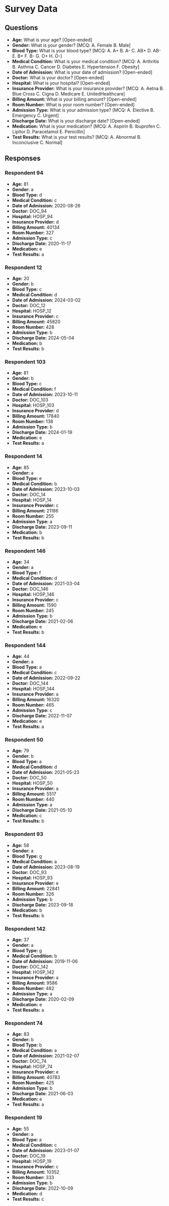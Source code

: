 # Survey Data

## Questions

- **Age:** What is your age? [Open-ended]
- **Gender:** What is your gender? [MCQ: A. Female B. Male]
- **Blood Type:** What is your blood type? [MCQ: A. A+ B. A- C. AB+ D. AB- E. B+ F. B- G. O+ H. O-]
- **Medical Condition:** What is your medical condition? [MCQ: A. Arthritis B. Asthma C. Cancer D. Diabetes E. Hypertension F. Obesity]
- **Date of Admission:** What is your date of admission? [Open-ended]
- **Doctor:** What is your doctor? [Open-ended]
- **Hospital:** What is your hospital? [Open-ended]
- **Insurance Provider:** What is your insurance provider? [MCQ: A. Aetna B. Blue Cross C. Cigna D. Medicare E. UnitedHealthcare]
- **Billing Amount:** What is your billing amount? [Open-ended]
- **Room Number:** What is your room number? [Open-ended]
- **Admission Type:** What is your admission type? [MCQ: A. Elective B. Emergency C. Urgent]
- **Discharge Date:** What is your discharge date? [Open-ended]
- **Medication:** What is your medication? [MCQ: A. Aspirin B. Ibuprofen C. Lipitor D. Paracetamol E. Penicillin]
- **Test Results:** What is your test results? [MCQ: A. Abnormal B. Inconclusive C. Normal]

## Responses

### Respondent 94

- **Age:** 81
- **Gender:** a
- **Blood Type:** d
- **Medical Condition:** c
- **Date of Admission:** 2020-08-26
- **Doctor:** DOC_94
- **Hospital:** HOSP_94
- **Insurance Provider:** d
- **Billing Amount:** 40134
- **Room Number:** 327
- **Admission Type:** c
- **Discharge Date:** 2020-11-17
- **Medication:** e
- **Test Results:** a

### Respondent 12

- **Age:** 20
- **Gender:** b
- **Blood Type:** c
- **Medical Condition:** d
- **Date of Admission:** 2024-03-02
- **Doctor:** DOC_12
- **Hospital:** HOSP_12
- **Insurance Provider:** c
- **Billing Amount:** 45820
- **Room Number:** 428
- **Admission Type:** b
- **Discharge Date:** 2024-05-04
- **Medication:** b
- **Test Results:** b

### Respondent 103

- **Age:** 81
- **Gender:** b
- **Blood Type:** c
- **Medical Condition:** f
- **Date of Admission:** 2023-10-11
- **Doctor:** DOC_103
- **Hospital:** HOSP_103
- **Insurance Provider:** d
- **Billing Amount:** 17840
- **Room Number:** 138
- **Admission Type:** b
- **Discharge Date:** 2024-01-19
- **Medication:** e
- **Test Results:** a

### Respondent 14

- **Age:** 85
- **Gender:** a
- **Blood Type:** e
- **Medical Condition:** b
- **Date of Admission:** 2023-10-03
- **Doctor:** DOC_14
- **Hospital:** HOSP_14
- **Insurance Provider:** c
- **Billing Amount:** 21186
- **Room Number:** 255
- **Admission Type:** a
- **Discharge Date:** 2023-09-11
- **Medication:** b
- **Test Results:** b

### Respondent 146

- **Age:** 34
- **Gender:** a
- **Blood Type:** f
- **Medical Condition:** d
- **Date of Admission:** 2021-03-04
- **Doctor:** DOC_146
- **Hospital:** HOSP_146
- **Insurance Provider:** c
- **Billing Amount:** 1590
- **Room Number:** 245
- **Admission Type:** b
- **Discharge Date:** 2021-02-06
- **Medication:** e
- **Test Results:** b

### Respondent 144

- **Age:** 44
- **Gender:** a
- **Blood Type:** a
- **Medical Condition:** c
- **Date of Admission:** 2022-09-22
- **Doctor:** DOC_144
- **Hospital:** HOSP_144
- **Insurance Provider:** a
- **Billing Amount:** 16320
- **Room Number:** 465
- **Admission Type:** c
- **Discharge Date:** 2022-11-07
- **Medication:** e
- **Test Results:** a

### Respondent 50

- **Age:** 79
- **Gender:** b
- **Blood Type:** a
- **Medical Condition:** d
- **Date of Admission:** 2021-05-23
- **Doctor:** DOC_50
- **Hospital:** HOSP_50
- **Insurance Provider:** a
- **Billing Amount:** 5517
- **Room Number:** 440
- **Admission Type:** a
- **Discharge Date:** 2021-05-10
- **Medication:** c
- **Test Results:** b

### Respondent 93

- **Age:** 58
- **Gender:** a
- **Blood Type:** g
- **Medical Condition:** a
- **Date of Admission:** 2023-08-19
- **Doctor:** DOC_93
- **Hospital:** HOSP_93
- **Insurance Provider:** e
- **Billing Amount:** 22841
- **Room Number:** 326
- **Admission Type:** b
- **Discharge Date:** 2023-09-18
- **Medication:** b
- **Test Results:** b

### Respondent 142

- **Age:** 37
- **Gender:** a
- **Blood Type:** g
- **Medical Condition:** b
- **Date of Admission:** 2019-11-06
- **Doctor:** DOC_142
- **Hospital:** HOSP_142
- **Insurance Provider:** a
- **Billing Amount:** 9586
- **Room Number:** 482
- **Admission Type:** a
- **Discharge Date:** 2020-02-09
- **Medication:** e
- **Test Results:** a

### Respondent 74

- **Age:** 83
- **Gender:** b
- **Blood Type:** b
- **Medical Condition:** a
- **Date of Admission:** 2021-02-07
- **Doctor:** DOC_74
- **Hospital:** HOSP_74
- **Insurance Provider:** e
- **Billing Amount:** 40783
- **Room Number:** 425
- **Admission Type:** b
- **Discharge Date:** 2021-06-03
- **Medication:** a
- **Test Results:** a

### Respondent 19

- **Age:** 55
- **Gender:** a
- **Blood Type:** a
- **Medical Condition:** c
- **Date of Admission:** 2023-01-07
- **Doctor:** DOC_19
- **Hospital:** HOSP_19
- **Insurance Provider:** c
- **Billing Amount:** 10352
- **Room Number:** 333
- **Admission Type:** b
- **Discharge Date:** 2022-10-09
- **Medication:** d
- **Test Results:** c

